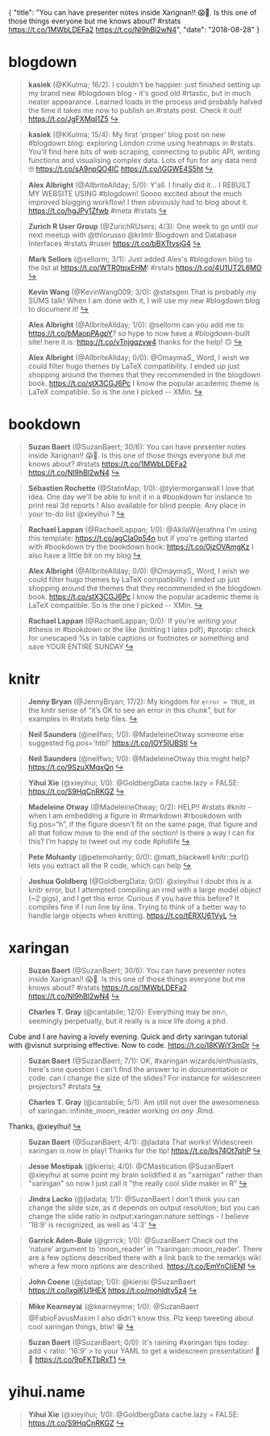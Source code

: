 {
  "title": "You can have presenter notes inside Xarignan!! 😱🤩. Is this one of those things everyone but me knows about? #rstats https://t.co/1MWbLDEFa2 https://t.co/Nl9hBl2wN4",
  "date": "2018-08-28"
}

# blogdown

> **kasiek** (@KKulma; 16/2): I couldn't be happier: just finished setting up my brand new #blogdown blog - it's good old #rtastic, but in much neater appearance. Learned loads in the process and probably halved the time it takes me now to publish an #rstats post. Check it out!  https://t.co/JgFXMqI1Z5  [&#8618;](https://twitter.com/xieyihui/status/1034169879778258945)

<!-- -->


> **kasiek** (@KKulma; 15/4): My first 'proper' blog post on new #blogdown blog: exploring London crime using heatmaps in #rstats. You'll find here bits of web scraping, connecting to public API, writing functions and visualising complex data. Lots of fun for any data nerd 🤓 https://t.co/sA9npQO4IC https://t.co/lGGWE4S5ht  [&#8618;](https://twitter.com/xieyihui/status/1034171578148380673)

<!-- -->


> **Alex Albright** (@AllbriteAllday; 5/0): Y'all. I finally did it... I REBUILT MY WEBSITE USING #blogdown! Soooo excited about the much improved blogging workflow! I then obviously had to blog about it. https://t.co/hgJPy1Zfwb #meta #rstats  [&#8618;](https://twitter.com/xieyihui/status/1034192351407816704)

<!-- -->


> **Zurich R User Group** (@ZurichRUsers; 4/3): One week to go until our next meetup with @thlorusso @krlmlr
Blogdown and Database Interfaces #rstats #ruser
https://t.co/bBXTtvsjG4  [&#8618;](https://twitter.com/xieyihui/status/1034065495216074752)

<!-- -->


> **Mark Sellors** (@sellorm; 3/1): Just added Alex's #blogdown blog to the list at https://t.co/WTR0tpxEHM! #rstats https://t.co/4U1UT2L6MO  [&#8618;](https://twitter.com/xieyihui/status/1034211110357016576)

<!-- -->


> **Kevin Wang** (@KevinWang009; 3/0): @statsgen That is probably my SUMS talk! When I am done with it, I will use my new #blogdown blog to document it!  [&#8618;](https://twitter.com/xieyihui/status/1033985994230358017)

<!-- -->


> **Alex Albright** (@AllbriteAllday; 1/0): @sellorm can you add me to https://t.co/bMaopPAgpY? so hype to now have a #blogdown-built site! here it is: https://t.co/vTnjgqzvw4 thanks for the help! 🙃  [&#8618;](https://twitter.com/xieyihui/status/1034205117002575872)

<!-- -->


> **Alex Albright** (@AllbriteAllday; 0/0): @OmaymaS_ Word, I wish we could filter hugo themes by LaTeX compatibility. I ended up just shopping around the themes that they recommended in the blogdown book. https://t.co/stX3CGJ6Pc I know the popular academic theme is LaTeX compatible. So is the one I picked -- XMin.  [&#8618;](https://twitter.com/xieyihui/status/1034198917162840064)

<!-- -->


# bookdown

> **Suzan Baert** (@SuzanBaert; 30/6): You can have presenter notes inside Xarignan!! 😱🤩. Is this one of those things everyone but me knows about? #rstats https://t.co/1MWbLDEFa2 https://t.co/Nl9hBl2wN4  [&#8618;](https://twitter.com/xieyihui/status/1034066118401581056)

<!-- -->


> **Sébastien Rochette** (@StatnMap; 1/0): @tylermorganwall I love that idea. One day we'll be able to knit it in a #bookdown for instance to print real 3d reports ! Also available for blind people. Any place in your to-do list @xieyihui ?  [&#8618;](https://twitter.com/xieyihui/status/1034098196342030337)

<!-- -->


> **Rachael Lappan** (@RachaelLappan; 1/0): @AkilaWijerathna I'm using this template: https://t.co/agCIa0p54n but if you're getting started with #bookdown try the bookdown book: https://t.co/0jzOVAmgKz 
I also have a little bit on my blog  [&#8618;](https://twitter.com/xieyihui/status/1034023620245213184)

<!-- -->


> **Alex Albright** (@AllbriteAllday; 0/0): @OmaymaS_ Word, I wish we could filter hugo themes by LaTeX compatibility. I ended up just shopping around the themes that they recommended in the blogdown book. https://t.co/stX3CGJ6Pc I know the popular academic theme is LaTeX compatible. So is the one I picked -- XMin.  [&#8618;](https://twitter.com/xieyihui/status/1034198917162840064)

<!-- -->


> **Rachael Lappan** (@RachaelLappan; 0/0): If you're writing your #thesis in #bookdown or the like (knitting t latex pdf), #protip: check for unescaped %s in table captions or footnotes or something and save YOUR ENTIRE SUNDAY  [&#8618;](https://twitter.com/xieyihui/status/1033993596356022272)

<!-- -->


# knitr

> **Jenny Bryan** (@JennyBryan; 17/2): My kingdom for `error = TRUE`, in the knitr sense of “it’s OK to see an error in this chunk”, but for examples in #rstats help files.  [&#8618;](https://twitter.com/xieyihui/status/1034108701613817857)

<!-- -->


> **Neil Saunders** (@neilfws; 1/0): @MadeleineOtway someone else suggested fig.pos='htb!' https://t.co/IOY5IUBStl  [&#8618;](https://twitter.com/xieyihui/status/1034254852291842049)

<!-- -->


> **Neil Saunders** (@neilfws; 1/0): @MadeleineOtway this might help? https://t.co/9SzuXMqxQn  [&#8618;](https://twitter.com/xieyihui/status/1034254304465436673)

<!-- -->


> **Yihui Xie** (@xieyihui; 1/0): @GoldbergData cache.lazy = FALSE: https://t.co/S9HqCnRKGZ  [&#8618;](https://twitter.com/xieyihui/status/1034103789236760576)

<!-- -->


> **Madeleine Otway** (@MadeleineOtway; 0/2): HELP!! #rstats #knitr - when I am embedding a figure in #rmarkdown #rbookdown with fig.pos=“h”, if the figure doesn’t fit on the same page, that figure and all that follow move to the end of the section! Is there a way I can fix this? I’m happy to tweet out my code #phdlife  [&#8618;](https://twitter.com/xieyihui/status/1034251386832080896)

<!-- -->


> **Pete Mohanty** (@petemohanty; 0/0): @matt_blackwell knitr::purl() lets you extract all the R code, which can help  [&#8618;](https://twitter.com/xieyihui/status/1034138449052352512)

<!-- -->


> **Joshua Goldberg** (@GoldbergData; 0/0): @xieyihui I doubt this is a knitr error, but I attempted compiling an rmd with a large model object (~2 gigs), and I get this error. Curious if you have this before?
It compiles fine if I run line by line. Trying to think of a better way to handle large objects when knitting. https://t.co/tERXU61VyL  [&#8618;](https://twitter.com/xieyihui/status/1033962943703130112)

<!-- -->


# xaringan

> **Suzan Baert** (@SuzanBaert; 30/6): You can have presenter notes inside Xarignan!! 😱🤩. Is this one of those things everyone but me knows about? #rstats https://t.co/1MWbLDEFa2 https://t.co/Nl9hBl2wN4  [&#8618;](https://twitter.com/xieyihui/status/1034066118401581056)

<!-- -->


> **Charles T. Gray** (@cantabile; 12/0): Everything may be on🔥, seemingly perpetually, but it really is a nice life doing a phd. 
>
Cube and I are having a lovely evening.   Quick and dirty xaringan tutorial with @visnut surprising effective. Now to code. https://t.co/I8KWjY3mDr  [&#8618;](https://twitter.com/xieyihui/status/1033983448820510720)

<!-- -->


> **Suzan Baert** (@SuzanBaert; 7/1): OK, #xaringan wizards/enthusiasts, here's one question I can't find the answer to in documentation or code: can I change the size of the slides? For instance for widescreen projectors? #rstats  [&#8618;](https://twitter.com/xieyihui/status/1034081412637442048)

<!-- -->


> **Charles T. Gray** (@cantabile; 5/1): Am still not over the awesomeness of xaringan::infinite_moon_reader working on *any* .Rmd. 
>
Thanks, @xieyihui!  [&#8618;](https://twitter.com/xieyihui/status/1034216497634131971)

<!-- -->


> **Suzan Baert** (@SuzanBaert; 4/1): @jladata That works! Widescreen xaringan is now in play! Thanks for the tip! https://t.co/bs74Ot7qhP  [&#8618;](https://twitter.com/xieyihui/status/1034131819615215617)

<!-- -->


> **Jesse Mostipak** (@kierisi; 4/0): @CMastication @SuzanBaert @xieyihui at some point my brain solidified it as "xarnigan" rather than "xaringan" so now I just call it "the really cool slide maker in R"  [&#8618;](https://twitter.com/xieyihui/status/1034092189364695041)

<!-- -->


> **Jindra Lacko** (@jladata; 1/1): @SuzanBaert I don't think you can change the slide size, as it depends on output resolution; but you can change the slide ratio in  output:xaringan:nature settings - I believe '16:9' is recognized, as well as '4:3'  [&#8618;](https://twitter.com/xieyihui/status/1034086708378329088)

<!-- -->


> **Garrick Aden-Buie** (@grrrck; 1/0): @SuzanBaert Check out the ‘nature’ argument to ‘moon_reader’ in ‘?xaringan::moon_reader’. There are a few options described there with a link back to the remarkjs wiki where a few more options are described. https://t.co/EmYnCIiENf  [&#8618;](https://twitter.com/xieyihui/status/1034147396689772552)

<!-- -->


> **John Coene** (@jdatap; 1/0): @kierisi @SuzanBaert https://t.co/lxgjKU1HEX https://t.co/mohldty5z4  [&#8618;](https://twitter.com/xieyihui/status/1034137815964151809)

<!-- -->


> **Mike Kearney📊** (@kearneymw; 1/0): @SuzanBaert @FabioFavusMaxim I also didn't know this. Plz keep tweeting about cool xaringan things, btw! 😁  [&#8618;](https://twitter.com/xieyihui/status/1034090695437570048)

<!-- -->


> **Suzan Baert** (@SuzanBaert; 0/0): It's raining #xaringan tips today: add &lt; ratio: '16:9' &gt; to your YAML to get a widescreen presentation! 🎉🎉 https://t.co/9pFKTbRxT1  [&#8618;](https://twitter.com/xieyihui/status/1034132314769502208)

<!-- -->


# yihui.name

> **Yihui Xie** (@xieyihui; 1/0): @GoldbergData cache.lazy = FALSE: https://t.co/S9HqCnRKGZ  [&#8618;](https://twitter.com/xieyihui/status/1034103789236760576)

<!-- -->


